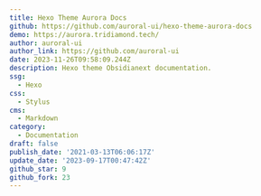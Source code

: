 ```yaml
---
title: Hexo Theme Aurora Docs
github: https://github.com/auroral-ui/hexo-theme-aurora-docs
demo: https://aurora.tridiamond.tech/
author: auroral-ui
author_link: https://github.com/auroral-ui
date: 2023-11-26T09:58:09.244Z
description: Hexo theme Obsidianext documentation.
ssg:
  - Hexo
css:
  - Stylus
cms:
  - Markdown
category:
  - Documentation
draft: false
publish_date: '2021-03-13T06:06:17Z'
update_date: '2023-09-17T00:47:42Z'
github_star: 9
github_fork: 23
---
```

